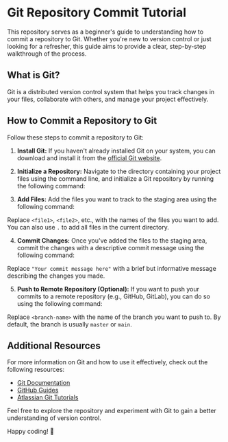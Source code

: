 # Git Repository Commit Tutorial

This repository serves as a beginner's guide to understanding how to commit a repository to Git. Whether you're new to version control or just looking for a refresher, this guide aims to provide a clear, step-by-step walkthrough of the process.

## What is Git?

Git is a distributed version control system that helps you track changes in your files, collaborate with others, and manage your project effectively.

## How to Commit a Repository to Git

Follow these steps to commit a repository to Git:

1. **Install Git:** If you haven't already installed Git on your system, you can download and install it from the [official Git website](https://git-scm.com/).

2. **Initialize a Repository:** Navigate to the directory containing your project files using the command line, and initialize a Git repository by running the following command:

3. **Add Files:** Add the files you want to track to the staging area using the following command:

Replace `<file1>`, `<file2>`, etc., with the names of the files you want to add. You can also use `.` to add all files in the current directory.

4. **Commit Changes:** Once you've added the files to the staging area, commit the changes with a descriptive commit message using the following command:

Replace `"Your commit message here"` with a brief but informative message describing the changes you made.

5. **Push to Remote Repository (Optional):** If you want to push your commits to a remote repository (e.g., GitHub, GitLab), you can do so using the following command:

Replace `<branch-name>` with the name of the branch you want to push to. By default, the branch is usually `master` or `main`.

## Additional Resources

For more information on Git and how to use it effectively, check out the following resources:

- [Git Documentation](https://git-scm.com/doc)
- [GitHub Guides](https://guides.github.com/)
- [Atlassian Git Tutorials](https://www.atlassian.com/git/tutorials)

Feel free to explore the repository and experiment with Git to gain a better understanding of version control.

Happy coding! 🚀
